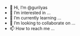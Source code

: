 - 👋 Hi, I’m @gurilyas
- 👀 I’m interested in ...
- 🌱 I’m currently learning ...
- 💞️ I’m looking to collaborate on ...
- 📫 How to reach me ...

<!---
gurilyas/gurilyas is a ✨ special ✨ repository because its `README.md` (this file) appears on your GitHub profile.
You can click the Preview link to take a look at your changes.
--->
